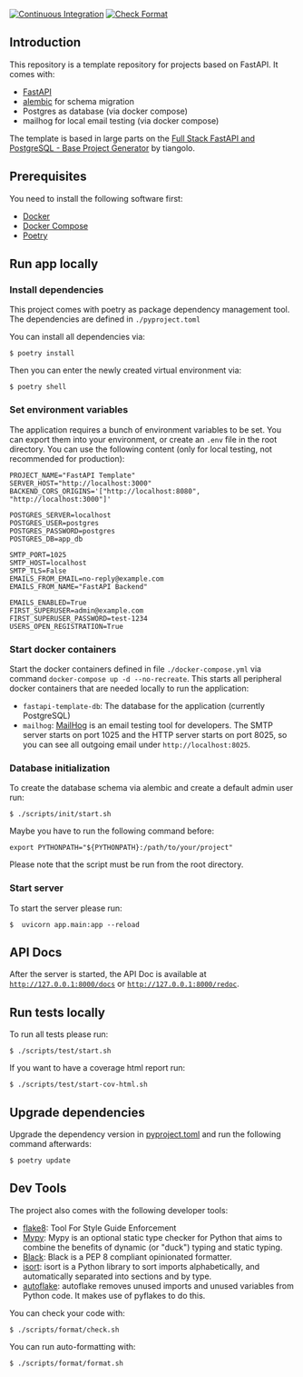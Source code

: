 [![Continuous Integration](https://github.com/DanielW1987/fast-api-blueprint/actions/workflows/ci.yml/badge.svg)](https://github.com/DanielW1987/fast-api-blueprint/actions/workflows/ci.yml)
[![Check Format](https://github.com/DanielW1987/fast-api-blueprint/actions/workflows/check-format.yml/badge.svg)](https://github.com/DanielW1987/fast-api-blueprint/actions/workflows/check-format.yml)

## Introduction

This repository is a template repository for projects based on FastAPI. It comes with:

* [FastAPI](https://fastapi.tiangolo.com/)
* [alembic](https://alembic.sqlalchemy.org/en/latest/) for schema migration
* Postgres as database (via docker compose)
* mailhog for local email testing (via docker compose)

The template is based in large parts on the [Full Stack FastAPI and PostgreSQL - Base Project Generator](https://github.com/tiangolo/full-stack-fastapi-postgresql) by tiangolo.

## Prerequisites

You need to install the following software first:

* [Docker](https://www.docker.com/)
* [Docker Compose](https://docs.docker.com/compose/install/)
* [Poetry](https://python-poetry.org/)

## Run app locally

### Install dependencies

This project comes with poetry as package dependency management tool. The dependencies are defined in `./pyproject.toml`

You can install all dependencies via:

```shell
$ poetry install
```

Then you can enter the newly created virtual environment via:

```shell
$ poetry shell
```

### Set environment variables

The application requires a bunch of environment variables to be set. You can export them into your environment, or create an `.env` file in the root directory. You can use the following content (only for local testing, not recommended for production):

```dotenv
PROJECT_NAME="FastAPI Template"
SERVER_HOST="http://localhost:3000"
BACKEND_CORS_ORIGINS='["http://localhost:8080", "http://localhost:3000"]'

POSTGRES_SERVER=localhost
POSTGRES_USER=postgres
POSTGRES_PASSWORD=postgres
POSTGRES_DB=app_db

SMTP_PORT=1025
SMTP_HOST=localhost
SMTP_TLS=False
EMAILS_FROM_EMAIL=no-reply@example.com
EMAILS_FROM_NAME="FastAPI Backend"

EMAILS_ENABLED=True
FIRST_SUPERUSER=admin@example.com
FIRST_SUPERUSER_PASSWORD=test-1234
USERS_OPEN_REGISTRATION=True
```

### Start docker containers

Start the docker containers defined in file `./docker-compose.yml` via command `docker-compose up -d --no-recreate`. This starts all peripheral docker containers that are needed locally to run the application:

* `fastapi-template-db`: The database for the application (currently PostgreSQL)
* `mailhog`: [MailHog](https://github.com/mailhog/MailHog) is an email testing tool for developers. The SMTP server starts on port 1025 and the HTTP server starts on port 8025, so you can see all outgoing email under `http://localhost:8025`.

### Database initialization

To create the database schema via alembic and create a default admin user run:

```shell
$ ./scripts/init/start.sh
```

Maybe you have to run the following command before:

```shell
export PYTHONPATH="${PYTHONPATH}:/path/to/your/project"
```

Please note that the script must be run from the root directory.

### Start server

To start the server please run:

```shell
$  uvicorn app.main:app --reload
```

## API Docs

After the server is started, the API Doc is available at [`http://127.0.0.1:8000/docs`](http://127.0.0.1:8000/docs) or [`http://127.0.0.1:8000/redoc`](http://127.0.0.1:8000/redoc).

## Run tests locally

To run all tests please run:

```shell
$ ./scripts/test/start.sh
```

If you want to have a coverage html report run:

```shell
$ ./scripts/test/start-cov-html.sh
```

## Upgrade dependencies

Upgrade the dependency version in [pyproject.toml](pyproject.toml) and run the following command afterwards:

```shell
$ poetry update
```

## Dev Tools

The project also comes with the following developer tools:

* [flake8](https://flake8.pycqa.org/): Tool For Style Guide Enforcement
* [Mypy](http://mypy-lang.org/): Mypy is an optional static type checker for Python that aims to combine the benefits of dynamic (or "duck") typing and static typing.
* [Black](https://pypi.org/project/black/): Black is a PEP 8 compliant opinionated formatter.
* [isort](https://pycqa.github.io/isort/): isort is a Python library to sort imports alphabetically, and automatically separated into sections and by type. 
* [autoflake](https://pypi.org/project/autoflake/): autoflake removes unused imports and unused variables from Python code. It makes use of pyflakes to do this.

You can check your code with:

```shell
$ ./scripts/format/check.sh
```

You can run auto-formatting with:

```shell
$ ./scripts/format/format.sh
```
